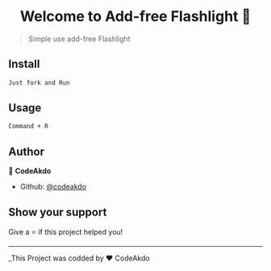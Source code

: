 <h1 align="center">Welcome to Add-free Flashlight 👋</h1>
<p>
</p>

> Simple use add-free Flashlight

## Install

```sh
Just fork and Run
```

## Usage

```sh
Command + R
```

## Author

👤 **CodeAkdo**

* Github: [@codeakdo](https://github.com/codeakdo)

## Show your support

Give a ⭐️ if this project helped you!

***
_This Project was codded  by ❤️ CodeAkdo
